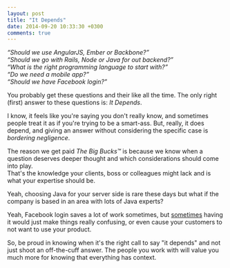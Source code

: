 ```yaml
---
layout: post
title: "It Depends"
date: 2014-09-20 10:33:30 +0300
comments: true
---
```


*“Should we use AngularJS, Ember or Backbone?”  
“Should we go with Rails, Node or Java for out backend?”  
“What is the right programming language to start with?”  
“Do we need a mobile app?”  
“Should we have Facebook login?”*

You probably get these questions and their like all the time. The only right
(first) answer to these questions is: *It Depends*.

I know, it feels like you're saying you don't really know, and sometimes
people treat it as if you're trying to be a smart-ass. But, really, it does
depend, and giving an answer without considering the specific case is
*bordering negligence*.

The reason we get paid *The Big Bucks™* is because we know when a question
deserves deeper thought and which considerations should come into play.  
That's the knowledge your clients, boss or colleagues might lack and is what
your expertise should be.

Yeah, choosing Java for your server side is rare these days but what if the
company is based in an area with lots of Java experts?

Yeah, Facebook login saves a lot of work sometimes, but
[sometimes](http://vesperapp.co/blog/how-to-make-a-vesper-sync/) having it
would just make things really confusing, or even cause your customers to not
want to use your product.

So, be proud in knowing when it's the right call to say "it depends" and not
just shoot an off-the-cuff answer. The people you work with will value you
much more for knowing that everything has context.
